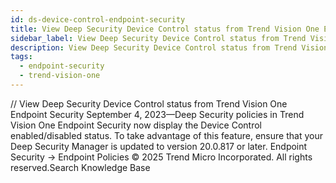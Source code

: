 ```yaml
---
id: ds-device-control-endpoint-security
title: View Deep Security Device Control status from Trend Vision One Endpoint Security
sidebar_label: View Deep Security Device Control status from Trend Vision One Endpoint Security
description: View Deep Security Device Control status from Trend Vision One Endpoint Security
tags:
  - endpoint-security
  - trend-vision-one
---
```


/*<![CDATA[*/ $('#title').html($('meta[name=map-description]').attr('content')); /*]]>*/ View Deep Security Device Control status from Trend Vision One Endpoint Security September 4, 2023—Deep Security policies in Trend Vision One Endpoint Security now display the Device Control enabled/disabled status. To take advantage of this feature, ensure that your Deep Security Manager is updated to version 20.0.817 or later. Endpoint Security → Endpoint Policies © 2025 Trend Micro Incorporated. All rights reserved.Search Knowledge Base